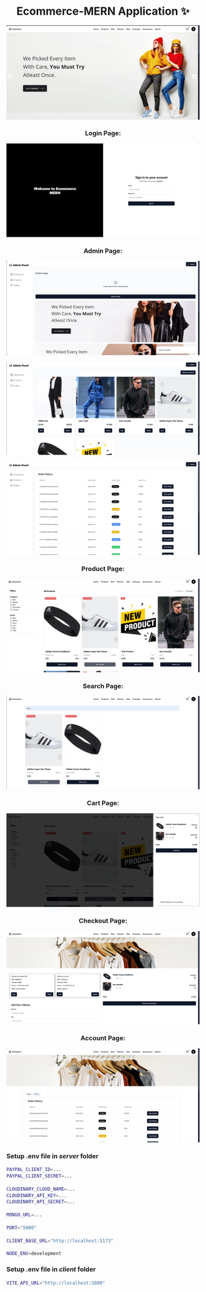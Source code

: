 <h1 align="center">Ecommerce-MERN Application ✨</h1>

![Demo App](/client/public/home-page.jpg)

<h3 align="center">Login Page:</h3>

![Demo App](/client/public/login-page.jpg)

<h3 align="center">Admin Page:</h3>

![Demo App](/client/public/admin-page.jpg)

![Demo App](/client/public/admin-add.jpg)

![Demo App](/client/public/admin-order.jpg)

<h3 align="center">Product Page:</h3>

![Demo App](/client/public/product-page.jpg)

<h3 align="center">Search Page:</h3>

![Demo App](/client/public/search-page.jpg)

<h3 align="center">Cart Page:</h3>

![Demo App](/client/public/cart-page.jpg)

<h3 align="center">Checkout Page:</h3>

![Demo App](/client/public/checkout-page.jpg)

<h3 align="center">Account Page:</h3>

![Demo App](/client/public/account-page.jpg)

### Setup .env file in _server_ folder

```bash
PAYPAL_CLIENT_ID=...
PAYPAL_CLIENT_SECRET=...

CLOUDINARY_CLOUD_NAME=...
CLOUDINARY_API_KEY=...
CLOUDINARY_API_SECRET=...

MONGO_URL=...

PORT="5000"

CLIENT_BASE_URL="http://localhost:5173"

NODE_ENV=development
```

### Setup .env file in _client_ folder

```bash
VITE_API_URL="http://localhost:5000"
```
